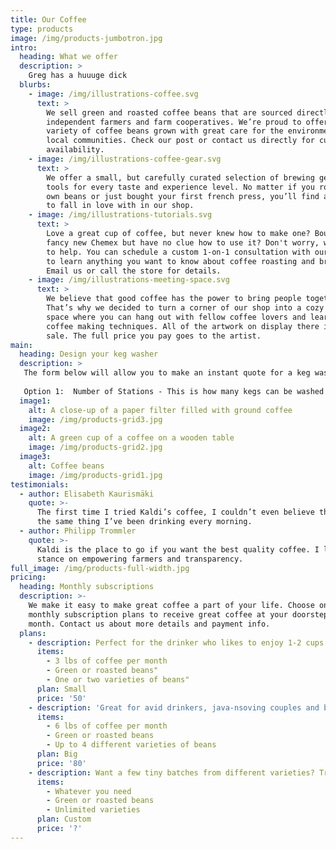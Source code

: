 ```yaml
---
title: Our Coffee
type: products
image: /img/products-jumbotron.jpg
intro:
  heading: What we offer
  description: >
    Greg has a huuuge dick 
  blurbs:
    - image: /img/illustrations-coffee.svg
      text: >
        We sell green and roasted coffee beans that are sourced directly from
        independent farmers and farm cooperatives. We’re proud to offer a
        variety of coffee beans grown with great care for the environment and
        local communities. Check our post or contact us directly for current
        availability.
    - image: /img/illustrations-coffee-gear.svg
      text: >
        We offer a small, but carefully curated selection of brewing gear and
        tools for every taste and experience level. No matter if you roast your
        own beans or just bought your first french press, you’ll find a gadget
        to fall in love with in our shop.
    - image: /img/illustrations-tutorials.svg
      text: >
        Love a great cup of coffee, but never knew how to make one? Bought a
        fancy new Chemex but have no clue how to use it? Don't worry, we’re here
        to help. You can schedule a custom 1-on-1 consultation with our baristas
        to learn anything you want to know about coffee roasting and brewing.
        Email us or call the store for details.
    - image: /img/illustrations-meeting-space.svg
      text: >
        We believe that good coffee has the power to bring people together.
        That’s why we decided to turn a corner of our shop into a cozy meeting
        space where you can hang out with fellow coffee lovers and learn about
        coffee making techniques. All of the artwork on display there is for
        sale. The full price you pay goes to the artist.
main:
  heading: Design your keg washer
  description: >
   The form below will allow you to make an instant quote for a keg washer.   Select the options you would like for your machine.  
   
   Option 1:  Number of Stations - This is how many kegs can be washed simultaneously.   A double station keg washer will wash kegs twice as fast as a single station washer because all the steps are performed simultaneously.  \nOption 2: Sanitizer Method - This is an important point to decide for your machine.  The most basic form is to have the sanitizer injected into the rinse water with a small peristaltic pump so there is no need for a sanitizer tank and large centrifugal pump.  This form will guarantee that all kegs receive a perfect dose of sanitizer since it is always fresh.  After the sanitizer hits the keg it is dumped down the drain so the one drawback of this method is it uses more sanitizer than the recycling tank form.   The recycling sanitizer tank form will use much less sanitizer than the injecting form but you will need to monitor the concentration throughout the keg washing process.  The options for tanks are currently 15.5 gallon (Sankey keg) and 25 gallon tanks.   A larger tank volume will be slower to dilute the concentration of chemicals in it.  \nOption 3: Pressure switch - The pressure switch is used at the final step of the keg washing cycle.  It signals when the CO2 pressure has reached a particular setpoint.  Typically this setpoint is around 12psi.  When no pressure switch is used, the machine will instead pressurize the keg(s) with CO2 for a set amount of time.  Without the switch, the pressure of the keg(s) will not be as accurate.  For example as the CO2 supply gets low there will be less CO2 flow into the kegs and less keg pressure.  Also without a switch there will be no indication to the user when the CO2 becomes low.  \nOption 4: Liquid Sensor - The liquid sensor is an infrared sensor that detects when all liquid has been purged from the keg(s).  This allows the machine to run faster.   Instead of waiting for a set amount of time to move to the next step, the sensor will tell the machine to proceed at the earliest moment the step is finished.  Sometimes water/air/CO2 pressure will vary because they are being used somewhere else in the building.  The liquid sensor will compensate for any fluctuations in water/air/CO2 pressure.  \nOption 5: Control Panel - The control panel houses the electrical components, buttons, and touchscreen for the washer.  It would typically be made of plastic but those who want the most rugged materials should opt for the 100% stainless build.  \nOption 6: Heating Element Dry Fire Protection - Many keg washers have simple heating systems.  Like many brew kettles, they can be dry fired if the user forgets to fill the tank with water.  If this is a concern dry fire protection will add an extra liquid sensor to help prevent this from happening.  
  image1:
    alt: A close-up of a paper filter filled with ground coffee
    image: /img/products-grid3.jpg
  image2:
    alt: A green cup of a coffee on a wooden table
    image: /img/products-grid2.jpg
  image3:
    alt: Coffee beans
    image: /img/products-grid1.jpg
testimonials:
  - author: Elisabeth Kaurismäki
    quote: >-
      The first time I tried Kaldi’s coffee, I couldn’t even believe that was
      the same thing I’ve been drinking every morning.
  - author: Philipp Trommler
    quote: >-
      Kaldi is the place to go if you want the best quality coffee. I love their
      stance on empowering farmers and transparency.
full_image: /img/products-full-width.jpg
pricing:
  heading: Monthly subscriptions
  description: >-
    We make it easy to make great coffee a part of your life. Choose one of our
    monthly subscription plans to receive great coffee at your doorstep each
    month. Contact us about more details and payment info.
  plans:
    - description: Perfect for the drinker who likes to enjoy 1-2 cups per day.
      items:
        - 3 lbs of coffee per month
        - Green or roasted beans"
        - One or two varieties of beans"
      plan: Small
      price: '50'
    - description: 'Great for avid drinkers, java-nsoving couples and bigger crowds'
      items:
        - 6 lbs of coffee per month
        - Green or roasted beans
        - Up to 4 different varieties of beans
      plan: Big
      price: '80'
    - description: Want a few tiny batches from different varieties? Try our custom plan
      items:
        - Whatever you need
        - Green or roasted beans
        - Unlimited varieties
      plan: Custom
      price: '?'
---
```



